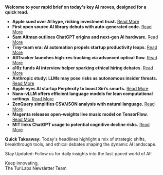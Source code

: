 <p><strong>Welcome to your rapid brief on today's key AI moves, designed for a quick read.</strong></p>
<ul>
<li><strong>Apple sued over AI hype, risking investment trust.</strong> <a href="https://www.reuters.com/sustainability/boards-policy-regulation/apple-sued-by-shareholders-over-ai-disclosures-2025-06-20/">Read More</a></li>
<li><strong>First open source AI library debuts with auto-generated code.</strong> <a href="https://lucumr.pocoo.org/2025/6/21/my-first-ai-library/">Read More</a></li>
<li><strong>Sam Altman outlines ChatGPT origins and next-gen AI hardware.</strong> <a href="https://www.youtube.com/watch?v=V979Wd1gmTU">Read More</a></li>
<li><strong>Tiny-team era: AI automation propels startup productivity leaps.</strong> <a href="https://www.bloomberg.com/news/articles/2025-06-20/ai-is-ushering-in-the-tiny-team-era-in-silicon-valley">Read More</a></li>
<li><strong>AllTracker launches high-res tracking via advanced optical flow.</strong> <a href="https://alltracker.github.io/">Read More</a></li>
<li><strong>a16z funds AI interview helper sparking ethical hiring debates.</strong> <a href="https://gazeon.site/andreessen-horowitz-just-funded-a-cheating-ai-startup/">Read More</a></li>
<li><strong>Anthropic study: LLMs may pose risks as autonomous insider threats.</strong> <a href="https://www.anthropic.com/research/agentic-misalignment">Read More</a></li>
<li><strong>Apple eyes AI startup Perplexity to boost Siri’s smarts.</strong> <a href="https://www.bloomberg.com/news/articles/2025-06-20/apple-executives-have-held-internal-talks-about-buying-ai-startup-perplexity">Read More</a></li>
<li><strong>Nano-vLLM offers efficient language models for lean computational settings.</strong> <a href="https://github.com/GeeeekExplorer/nano-vllm">Read More</a></li>
<li><strong>ZenQuery simplifies CSV/JSON analysis with natural language.</strong> <a href="https://zenquery.app">Read More</a></li>
<li><strong>Magenta releases open-weights live music model on TensorFlow.</strong> <a href="https://magenta.tensorflow.org/magenta-realtime">Read More</a></li>
<li><strong>MIT links ChatGPT usage to potential cognitive decline risks.</strong> <a href="https://thehill.com/policy/technology/5360220-chatgpt-use-linked-to-cognitive-decline-mit-research/">Read More</a></li>
</ul>
<p><strong>Quick Takeaway:</strong> Today's headlines highlight a mix of strategic shifts, breakthrough tools, and ethical debates shaping the dynamic AI landscape.</p>
<p>Stay Updated: Follow us for daily insights into the fast-paced world of AI!  </p>
<p>Keep innovating,<br />
The TuriLabs Newsletter Team</p>